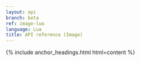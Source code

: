 ```yaml
---
layout: api
branch: beta
ref: image-lua
language: Lua
title: API reference (Image)
---
```

{% include anchor_headings.html html=content %}